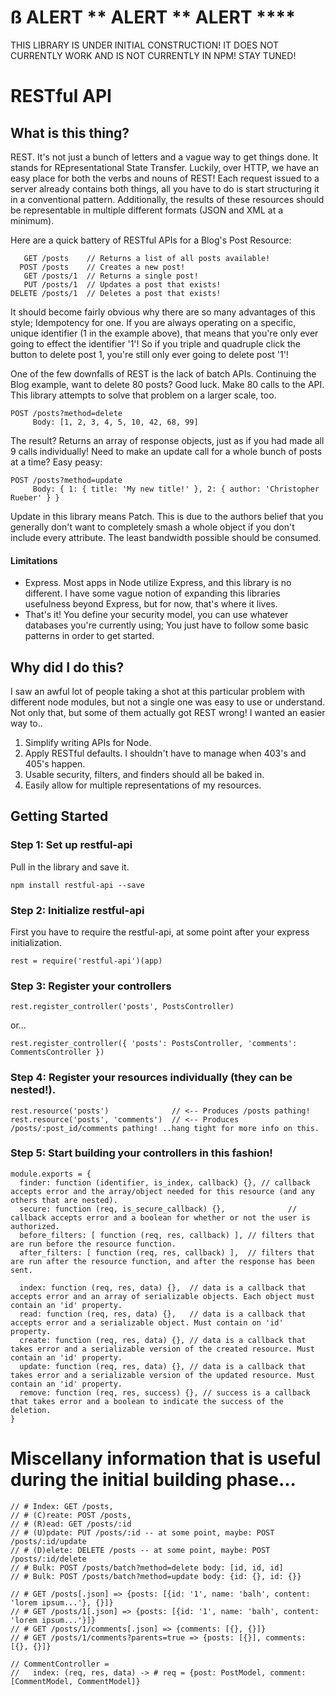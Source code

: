 # **ß** ALERT ** ALERT ** ALERT ****

THIS LIBRARY IS UNDER INITIAL CONSTRUCTION! IT DOES NOT CURRENTLY WORK AND IS NOT CURRENTLY IN NPM!  STAY TUNED!

# RESTful API

## What is this thing?

REST. It's not just a bunch of letters and a vague way to get things done. It stands for REpresentational State Transfer. Luckily, over HTTP, we have an easy place for both the verbs and nouns of REST! Each request issued to a server already contains both things, all you have to do is start structuring it in a conventional pattern. Additionally, the results of these resources should be representable in multiple different formats (JSON and XML at a minimum). 

Here are a quick battery of RESTful APIs for a Blog's Post Resource:

       GET /posts    // Returns a list of all posts available!
      POST /posts    // Creates a new post!
       GET /posts/1  // Returns a single post!
       PUT /posts/1  // Updates a post that exists!
    DELETE /posts/1  // Deletes a post that exists!

It should become fairly obvious why there are so many advantages of this style; Idempotency for one. If you are always operating on a specific, unique identifier (1 in the example above), that means that you're only ever going to effect the identifier '1'! So if you triple and quadruple click the button to delete post 1, you're still only ever going to delete post '1'!

One of the few downfalls of REST is the lack of batch APIs. Continuing the Blog example, want to delete 80 posts? Good luck. Make 80 calls to the API. This library attempts to solve that problem on a larger scale, too.

    POST /posts?method=delete
         Body: [1, 2, 3, 4, 5, 10, 42, 68, 99]

The result? Returns an array of response objects, just as if you had made all 9 calls individually! Need to make an update call for a whole bunch of posts at a time? Easy peasy:

    POST /posts?method=update
         Body: { 1: { title: 'My new title!' }, 2: { author: 'Christopher Rueber' } }

Update in this library means Patch. This is due to the authors belief that you generally don't want to completely smash a whole object if you don't include every attribute. The least bandwidth possible should be consumed.

#### Limitations

* Express. Most apps in Node utilize Express, and this library is no different. I have some vague notion of expanding this libraries usefulness beyond Express, but for now, that's where it lives.
* That's it! You define your security model, you can use whatever databases you're currently using; You just have to follow some basic patterns in order to get started.

## Why did I do this?

I saw an awful lot of people taking a shot at this particular problem with different node modules, but not a single one was easy to use or understand. Not only that, but some of them actually got REST wrong! I wanted an easier way to..

1. Simplify writing APIs for Node.
2. Apply RESTful defaults. I shouldn't have to manage when 403's and 405's happen.
3. Usable security, filters, and finders should all be baked in.
4. Easily allow for multiple representations of my resources.

## Getting Started

### Step 1: Set up restful-api

Pull in the library and save it.

    npm install restful-api --save

### Step 2: Initialize restful-api

First you have to require the restful-api, at some point after your express initialization.

    rest = require('restful-api')(app)

### Step 3: Register your controllers

    rest.register_controller('posts', PostsController)

or...

    rest.register_controller({ 'posts': PostsController, 'comments': CommentsController })

### Step 4: Register your resources individually (they can be nested!).

    rest.resource('posts')              // <-- Produces /posts pathing!
    rest.resource('posts', 'comments')  // <-- Produces /posts/:post_id/comments pathing! ..hang tight for more info on this.

### Step 5: Start building your controllers in this fashion!

    module.exports = {
      finder: function (identifier, is_index, callback) {}, // callback accepts error and the array/object needed for this resource (and any others that are nested).
      secure: function (req, is_secure_callback) {},              // callback accepts error and a boolean for whether or not the user is authorized.
      before_filters: [ function (req, res, callback) ], // filters that are run before the resource function.
      after_filters: [ function (req, res, callback) ],  // filters that are run after the resource function, and after the response has been sent.
      
      index: function (req, res, data) {},  // data is a callback that accepts error and an array of serializable objects. Each object must contain an 'id' property.
      read: function (req, res, data) {},   // data is a callback that accepts error and a serializable object. Must contain on 'id' property.
      create: function (req, res, data) {}, // data is a callback that takes error and a serializable version of the created resource. Must contain an 'id' property.
      update: function (req, res, data) {}, // data is a callback that takes error and a serializable version of the updated resource. Must contain an 'id' property.
      remove: function (req, res, success) {}, // success is a callback that takes error and a boolean to indicate the success of the deletion.
    }

# Miscellany information that is useful during the initial building phase...

    // # Index: GET /posts, 
    // # (C)reate: POST /posts, 
    // # (R)ead: GET /posts/:id
    // # (U)pdate: PUT /posts/:id -- at some point, maybe: POST /posts/:id/update
    // # (D)elete: DELETE /posts -- at some point, maybe: POST /posts/:id/delete
    // # Bulk: POST /posts/batch?method=delete body: [id, id, id]
    // # Bulk: POST /posts/batch?method=update body: {id: {}, id: {}}

    // # GET /posts[.json] => {posts: [{id: '1', name: 'balh', content: 'lorem ipsum...'}, {}]}
    // # GET /posts/1[.json] => {posts: [{id: '1', name: 'balh', content: 'lorem ipsum...'}]}
    // # GET /posts/1/comments[.json] => {comments: [{}, {}]}
    // # GET /posts/1/comments?parents=true => {posts: [{}], comments: [{}, {}]}

    // CommentController =
    //   index: (req, res, data) -> # req = {post: PostModel, comment: [CommentModel, CommentModel]}
